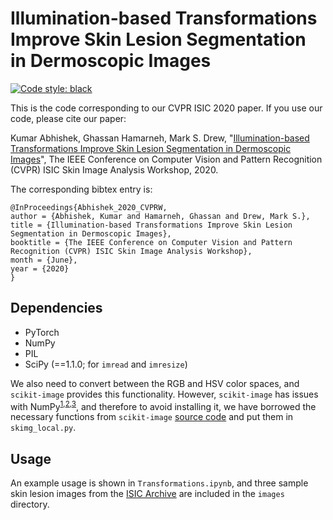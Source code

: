 # Illumination-based Transformations Improve Skin Lesion Segmentation in Dermoscopic Images

[![Code style: black](https://img.shields.io/badge/code%20style-black-000000.svg)](https://github.com/psf/black)

This is the code corresponding to our CVPR ISIC 2020 paper. If you use our code, please cite our paper: 

Kumar Abhishek, Ghassan Hamarneh, Mark S. Drew, "[Illumination-based Transformations Improve Skin Lesion Segmentation in Dermoscopic Images](https://openaccess.thecvf.com/content_CVPRW_2020/html/w42/Abhishek_Illumination-Based_Transformations_Improve_Skin_Lesion_Segmentation_in_Dermoscopic_Images_CVPRW_2020_paper.html)", The IEEE Conference on Computer Vision and Pattern Recognition (CVPR) ISIC Skin Image Analysis Workshop, 2020.

The corresponding bibtex entry is:

```
@InProceedings{Abhishek_2020_CVPRW,
author = {Abhishek, Kumar and Hamarneh, Ghassan and Drew, Mark S.},
title = {Illumination-based Transformations Improve Skin Lesion Segmentation in Dermoscopic Images},
booktitle = {The IEEE Conference on Computer Vision and Pattern Recognition (CVPR) ISIC Skin Image Analysis Workshop},
month = {June},
year = {2020}
}
```

## Dependencies
- PyTorch
- NumPy
- PIL
- SciPy (==1.1.0; for `imread` and `imresize`)

We also need to convert between the RGB and HSV color spaces, and `scikit-image` provides this functionality. However, `scikit-image` has issues with NumPy<sup>[1](https://github.com/numpy/numpy/issues/12744),[2](https://github.com/scikit-image/scikit-image/issues/3586),[3](https://github.com/scikit-image/scikit-image/issues/3906)</sup>, and therefore to avoid installing it, we have borrowed the necessary functions from `scikit-image` [source code](https://github.com/scikit-image/scikit-image/tree/dfb7a0922a4d4cc4841c74c1657086ca5d8a6b35) and put them in `skimg_local.py`.

## Usage

An example usage is shown in `Transformations.ipynb`, and three sample skin lesion images from the [ISIC Archive](https://www.isic-archive.com/) are included in the `images` directory.
